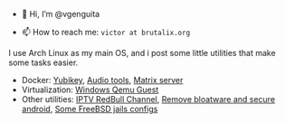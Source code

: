 - 👋 Hi, I’m @vgenguita
<!---
- 👀 I’m interested in ...
- 🌱 I’m currently learning ...
- 💞️ I’m looking to collaborate on ...
--->
- 📫 How to reach me:  `victor at brutalix.org`

I use Arch Linux as my main OS, and i post some little utilities that make some tasks easier.
- Docker: [Yubikey](https://github.com/vgenguita/yubikey-docker), [Audio tools](https://github.com/vgenguita/audioForge), [Matrix server](https://github.com/vgenguita/docker-compose-matrix-synapse)
- Virtualization: [Windows Qemu Guest](https://github.com/vgenguita/win10-qemu-guest)
- Other utilities: [IPTV RedBull Channel](https://github.com/vgenguita/appletv3-iptv), [Remove bloatware and secure android](https://github.com/vgenguita/securing-android), [Some FreeBSD jails configs](https://github.com/vgenguita/jails-configs)
<!---
vgenguita/vgenguita is a ✨ special ✨ repository because its `README.md` (this file) appears on your GitHub profile.
You can click the Preview link to take a look at your changes.
--->
